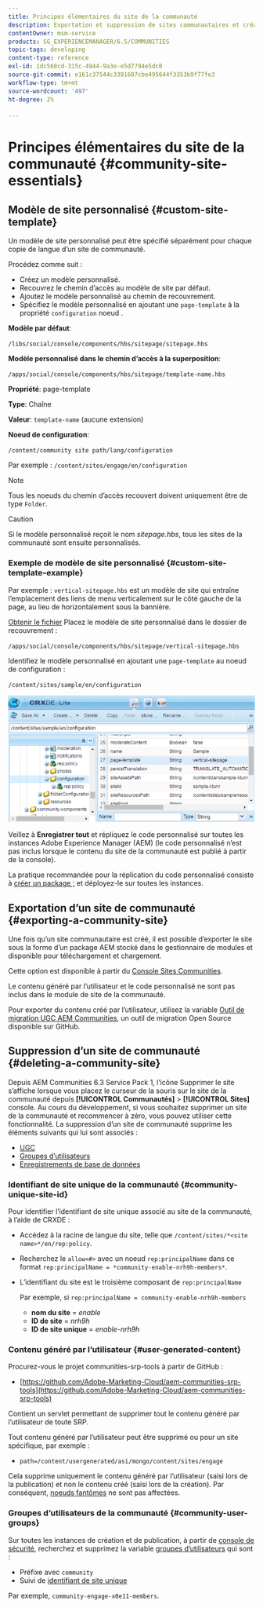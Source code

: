 ```yaml
---
title: Principes élémentaires du site de la communauté
description: Exportation et suppression de sites communautaires et création de modèles de site personnalisés
contentOwner: msm-service
products: SG_EXPERIENCEMANAGER/6.5/COMMUNITIES
topic-tags: developing
content-type: reference
exl-id: 1dc568cd-315c-4944-9a3e-e5d7794e5dc0
source-git-commit: e161c37544c3391607cbe495644f3353b9f77fe3
workflow-type: tm+mt
source-wordcount: '497'
ht-degree: 2%

---
```


# Principes élémentaires du site de la communauté {#community-site-essentials}

## Modèle de site personnalisé {#custom-site-template}

Un modèle de site personnalisé peut être spécifié séparément pour chaque copie de langue d’un site de communauté.

Procédez comme suit :

* Créez un modèle personnalisé.
* Recouvrez le chemin d’accès au modèle de site par défaut.
* Ajoutez le modèle personnalisé au chemin de recouvrement.
* Spécifiez le modèle personnalisé en ajoutant une `page-template` à la propriété `configuration` noeud .

**Modèle par défaut**:

`/libs/social/console/components/hbs/sitepage/sitepage.hbs`

**Modèle personnalisé dans le chemin d’accès à la superposition**:

`/apps/social/console/components/hbs/sitepage/template-name.hbs`

**Propriété**: page-template

**Type**: Chaîne

**Valeur**: `template-name` (aucune extension)

**Noeud de configuration**:

`/content/community site path/lang/configuration`

Par exemple : `/content/sites/engage/en/configuration`

>[!NOTE]
>
>Tous les noeuds du chemin d’accès recouvert doivent uniquement être de type `Folder`.

>[!CAUTION]
>
>Si le modèle personnalisé reçoit le nom *sitepage.hbs*, tous les sites de la communauté sont ensuite personnalisés.

### Exemple de modèle de site personnalisé {#custom-site-template-example}

Par exemple : `vertical-sitepage.hbs` est un modèle de site qui entraîne l’emplacement des liens de menu verticalement sur le côté gauche de la page, au lieu de horizontalement sous la bannière.

[Obtenir le fichier](assets/vertical-sitepage.hbs)
Placez le modèle de site personnalisé dans le dossier de recouvrement :

`/apps/social/console/components/hbs/sitepage/vertical-sitepage.hbs`

Identifiez le modèle personnalisé en ajoutant une `page-template` au noeud de configuration :

`/content/sites/sample/en/configuration`

![crxde-siteconfiguration](assets/crxde-siteconfiguration.png)

Veillez à **Enregistrer tout** et répliquez le code personnalisé sur toutes les instances Adobe Experience Manager (AEM) (le code personnalisé n’est pas inclus lorsque le contenu du site de la communauté est publié à partir de la console).

La pratique recommandée pour la réplication du code personnalisé consiste à [créer un package ;](../../help/sites-administering/package-manager.md#creating-a-new-package) et déployez-le sur toutes les instances.

## Exportation d’un site de communauté {#exporting-a-community-site}

Une fois qu’un site communautaire est créé, il est possible d’exporter le site sous la forme d’un package AEM stocké dans le gestionnaire de modules et disponible pour téléchargement et chargement.

Cette option est disponible à partir du [Console Sites Communities](sites-console.md#exporting-the-site).

Le contenu généré par l’utilisateur et le code personnalisé ne sont pas inclus dans le module de site de la communauté.

Pour exporter du contenu créé par l’utilisateur, utilisez la variable [Outil de migration UGC AEM Communities](https://github.com/Adobe-Marketing-Cloud/aem-communities-ugc-migration), un outil de migration Open Source disponible sur GitHub.

## Suppression d’un site de communauté {#deleting-a-community-site}

Depuis AEM Communities 6.3 Service Pack 1, l’icône Supprimer le site s’affiche lorsque vous placez le curseur de la souris sur le site de la communauté depuis **[!UICONTROL Communautés]** > **[!UICONTROL Sites]** console. Au cours du développement, si vous souhaitez supprimer un site de la communauté et recommencer à zéro, vous pouvez utiliser cette fonctionnalité. La suppression d’un site de communauté supprime les éléments suivants qui lui sont associés :

* [UGC](#user-generated-content)
* [Groupes d’utilisateurs](#community-user-groups)
* [Enregistrements de base de données](#database-records)

### Identifiant de site unique de la communauté {#community-unique-site-id}

Pour identifier l’identifiant de site unique associé au site de la communauté, à l’aide de CRXDE :

* Accédez à la racine de langue du site, telle que `/content/sites/*<site name>*/en/rep:policy`.

* Recherchez le `allow<#>` avec un noeud `rep:principalName` dans ce format `rep:principalName = *community-enable-nrh9h-members*`.

* L’identifiant du site est le troisième composant de `rep:principalName`

  Par exemple, si `rep:principalName = community-enable-nrh9h-members`

   * **nom du site** = *enable*
   * **ID de site** = *nrh9h*
   * **ID de site unique** = *enable-nrh9h*

### Contenu généré par l’utilisateur {#user-generated-content}

Procurez-vous le projet communities-srp-tools à partir de GitHub :

* [https://github.com/Adobe-Marketing-Cloud/aem-communities-srp-tools](https://github.com/Adobe-Marketing-Cloud/aem-communities-srp-tools)

Contient un servlet permettant de supprimer tout le contenu généré par l’utilisateur de toute SRP.

Tout contenu généré par l’utilisateur peut être supprimé ou pour un site spécifique, par exemple :

* `path=/content/usergenerated/asi/mongo/content/sites/engage`

Cela supprime uniquement le contenu généré par l’utilisateur (saisi lors de la publication) et non le contenu créé (saisi lors de la création). Par conséquent, [noeuds fantômes](srp.md#shadownodes) ne sont pas affectées.

### Groupes d’utilisateurs de la communauté {#community-user-groups}

Sur toutes les instances de création et de publication, à partir de [console de sécurité](../../help/sites-administering/security.md), recherchez et supprimez la variable [groupes d’utilisateurs](users.md) qui sont :

* Préfixe avec `community`
* Suivi de [identifiant de site unique](#community-unique-site-id)

Par exemple, `community-engage-x0e11-members`.
